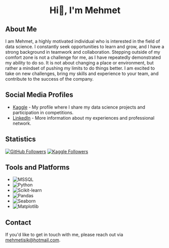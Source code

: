 
# <p align="center">Hi👋, I'm Mehmet</p>

<!--
**mmehmetisik/mmehmetisik** is a ✨ _special_ ✨ repository because its `README.md` (this file) appears on your GitHub profile.

Here are some ideas to get you started:

- 🔭 I’m currently working on ...
- 🌱 I’m currently learning ...
- 👯 I’m looking to collaborate on ...
- 🤔 I’m looking for help with ...
- 💬 Ask me about ...
- 📫 How to reach me: ...
- 😄 Pronouns: ...
- ⚡ Fun fact: ...
-->



## About Me

I am Mehmet, a highly motivated individual who is interested in the field of data science. I constantly seek opportunities to learn and grow, and I have a strong background in teamwork and collaboration. Stepping outside of my comfort zone is not a challenge for me, as I have repeatedly demonstrated my ability to do so. It is not about changing a place or environment, but rather a mindset of pushing my limits to do things better. I am excited to take on new challenges, bring my skills and experience to your team, and contribute to the success of the company.

## Social Media Profiles

- [Kaggle](https://www.kaggle.com/mehmetisik) - My profile where I share my data science projects and participation in competitions.
- [LinkedIn](https://www.linkedin.com/in/mehmetisik4601/) - More information about my experiences and professional network.

## Statistics

[![GitHub Followers](https://img.shields.io/github/followers/kullaniciadi?label=Followers&style=social)](https://github.com/kullaniciadi)
[![Kaggle Followers](https://img.shields.io/badge/Kaggle-Followers-20BEFF?style=flat&logo=kaggle)](https://www.kaggle.com/mehmetisik)

## Tools and Platforms

- ![MSSQL](https://img.shields.io/badge/-MSSQL-CC2927?style=flat&logo=microsoft-sql-server&logoColor=white)
- ![Python](https://img.shields.io/badge/-Python-3776AB?style=flat&logo=python&logoColor=white)
- ![Scikit-learn](https://img.shields.io/badge/-Scikit--learn-F7931E?style=flat&logo=scikit-learn&logoColor=white)
- ![Pandas](https://img.shields.io/badge/-Pandas-150458?style=flat&logo=pandas&logoColor=white)
- ![Seaborn](https://img.shields.io/badge/-Seaborn-3776AB?style=flat&logo=seaborn&logoColor=white)
- ![Matplotlib](https://img.shields.io/badge/-Matplotlib-FF7400?style=flat&logo=matplotlib&logoColor=white)

## Contact

If you'd like to get in touch with me, please reach out via [mehmetisik@hotmail.com](mailto:mmehmetisik@hotmail.com).

